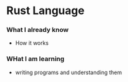 # Rust Language

### What I already know 

* How it works
  
### WHat I am learning 

* writing programs and understanding them